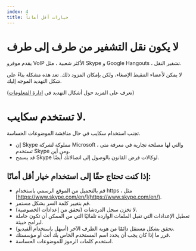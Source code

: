 ```yaml
---
index: 4
title: خيارات أقل أماناً
---
```

# لا يكون نقل التشفير من طرف إلى طرف

يقدم موفرو VoIP الأكثر شعبية ، مثل Skype و Google Hangouts ، تشفير النقل.

لا يمكن لأعضاء التنقيط الإصغاء، ولكن بإمكان المزود ذلك. تعد هذه مشكلة بناءً على شكل التهديد الموجه إليك.

(تعرف على المزيد حول أشكال التهديد في  [ادارة المعلومات](umbrella://information/managing-information))

# لا تستخدم سكايب.

تجنب استخدام سكايب في حال مناقشة الموضوعات الحساسة.

*   إن Skype مملوكة لشركة Microsoft ، والتي لها مصلحة تجارية في معرفة متى تستخدم Skype ومن أين.
*   قد يسمح Skype لوكالات فرض القانون بالوصول إلى اتصالاتك أيضًا.

## إذا كنت تحتاج حقًا إلى استخدام خيار أقل أمانًا:

*   قم بالتحميل من الموقع الرسمي باستخدام https ، مثل [https://www.skype.com/en/](https://www.skype.com/en/).
*   قم بتغيير كلمة السر بشكل مستمر.
*   لا تخزن سجل الدردشات (تحقق من إعدادات الخصوصية).
*   تعطيل الإعدادات التي تقبل الملفات الواردة تلقائيًا التي من الممكن أن تكون حاملة لبرامج خبيثة.
*   تحقق بشكل مستقل دائمًا من هوية الطرف الآخر (أسهل باستخدام الفيديو).
*   قرر ما إذا كان يجب أن يحدد اسم المستخدم الخاص بك أنت أو مؤسستك.
*   استخدم كلمات الرموز للموضوعات الحساسة.
